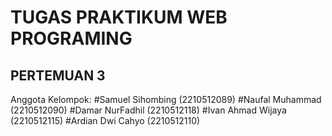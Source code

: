 # TUGAS PRAKTIKUM WEB PROGRAMING

## PERTEMUAN 3

Anggota Kelompok:
#Samuel Sihombing (2210512089)
#Naufal Muhammad (2210512090)
#Damar NurFadhil (2210512118)
#Ivan Ahmad Wijaya (2210512115)
#Ardian Dwi Cahyo (2210512110)
